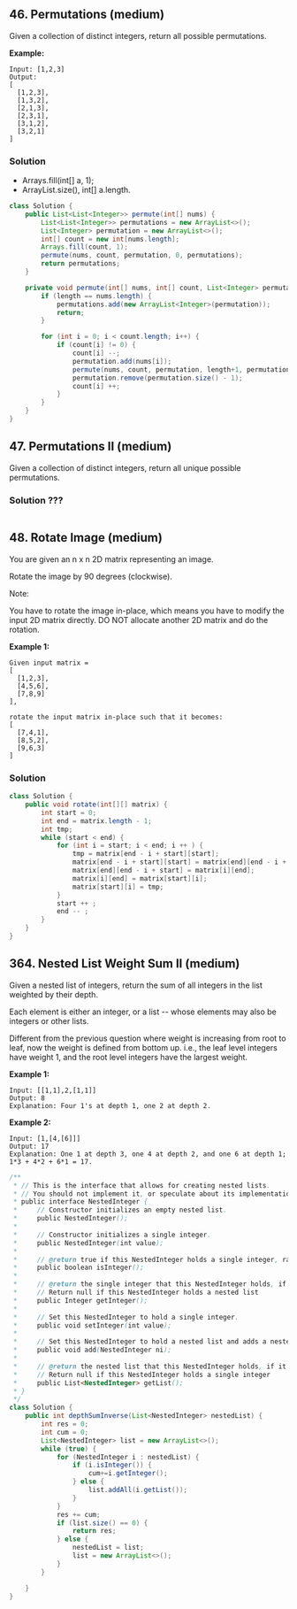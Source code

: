 ## 46. Permutations (medium)

Given a collection of distinct integers, return all possible permutations.

**Example:**
```
Input: [1,2,3]
Output:
[
  [1,2,3],
  [1,3,2],
  [2,1,3],
  [2,3,1],
  [3,1,2],
  [3,2,1]
]
```

### Solution

- Arrays.fill(int[] a, 1);
- ArrayList.size(), int[] a.length.

```Java
class Solution {
    public List<List<Integer>> permute(int[] nums) {
        List<List<Integer>> permutations = new ArrayList<>();
        List<Integer> permutation = new ArrayList<>();
        int[] count = new int[nums.length];
        Arrays.fill(count, 1);
        permute(nums, count, permutation, 0, permutations);
        return permutations;
    }

    private void permute(int[] nums, int[] count, List<Integer> permutation, int length, List<List<Integer>> permutations) {
        if (length == nums.length) {
            permutations.add(new ArrayList<Integer>(permutation));
            return;
        }

        for (int i = 0; i < count.length; i++) {
            if (count[i] != 0) {
                count[i] --;
                permutation.add(nums[i]);
                permute(nums, count, permutation, length+1, permutations);
                permutation.remove(permutation.size() - 1);
                count[i] ++;
            }
        }
    }
}
```


## 47. Permutations II (medium)

Given a collection of distinct integers, return all unique possible permutations.

### Solution ???

```Java
```

## 48. Rotate Image (medium)

You are given an n x n 2D matrix representing an image.

Rotate the image by 90 degrees (clockwise).

Note:

You have to rotate the image in-place, which means you have to modify the input 2D matrix directly. DO NOT allocate another 2D matrix and do the rotation.

**Example 1:**
```
Given input matrix =
[
  [1,2,3],
  [4,5,6],
  [7,8,9]
],

rotate the input matrix in-place such that it becomes:
[
  [7,4,1],
  [8,5,2],
  [9,6,3]
]
```

### Solution

```Java
class Solution {
    public void rotate(int[][] matrix) {
        int start = 0;
        int end = matrix.length - 1;
        int tmp;
        while (start < end) {
            for (int i = start; i < end; i ++ ) {
                tmp = matrix[end - i + start][start];
                matrix[end - i + start][start] = matrix[end][end - i + start];
                matrix[end][end - i + start] = matrix[i][end];
                matrix[i][end] = matrix[start][i];
                matrix[start][i] = tmp;
            }
            start ++ ;
            end -- ;
        }
    }
}
```

## 364. Nested List Weight Sum II (medium)

Given a nested list of integers, return the sum of all integers in the list weighted by their depth.

Each element is either an integer, or a list -- whose elements may also be integers or other lists.

Different from the previous question where weight is increasing from root to leaf, now the weight is defined from bottom up. i.e., the leaf level integers have weight 1, and the root level integers have the largest weight.

**Example 1:**
```
Input: [[1,1],2,[1,1]]
Output: 8
Explanation: Four 1's at depth 1, one 2 at depth 2.
```
**Example 2:**
```
Input: [1,[4,[6]]]
Output: 17
Explanation: One 1 at depth 3, one 4 at depth 2, and one 6 at depth 1; 1*3 + 4*2 + 6*1 = 17.
```

```java
/**
 * // This is the interface that allows for creating nested lists.
 * // You should not implement it, or speculate about its implementation
 * public interface NestedInteger {
 *     // Constructor initializes an empty nested list.
 *     public NestedInteger();
 *
 *     // Constructor initializes a single integer.
 *     public NestedInteger(int value);
 *
 *     // @return true if this NestedInteger holds a single integer, rather than a nested list.
 *     public boolean isInteger();
 *
 *     // @return the single integer that this NestedInteger holds, if it holds a single integer
 *     // Return null if this NestedInteger holds a nested list
 *     public Integer getInteger();
 *
 *     // Set this NestedInteger to hold a single integer.
 *     public void setInteger(int value);
 *
 *     // Set this NestedInteger to hold a nested list and adds a nested integer to it.
 *     public void add(NestedInteger ni);
 *
 *     // @return the nested list that this NestedInteger holds, if it holds a nested list
 *     // Return null if this NestedInteger holds a single integer
 *     public List<NestedInteger> getList();
 * }
 */
class Solution {
    public int depthSumInverse(List<NestedInteger> nestedList) {
        int res = 0;
        int cum = 0;
        List<NestedInteger> list = new ArrayList<>();
        while (true) {
            for (NestedInteger i : nestedList) {
                if (i.isInteger()) {
                    cum+=i.getInteger();
                } else {
                    list.addAll(i.getList());
                }
            }
            res += cum;
            if (list.size() == 0) {
                return res;
            } else {
                nestedList = list;
                list = new ArrayList<>();
            }
        }

    }
}
```

##
